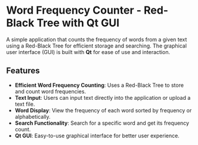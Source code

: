 # Word Frequency Counter - Red-Black Tree with Qt GUI

A simple application that counts the frequency of words from a given text using a Red-Black Tree for efficient storage and searching. The graphical user interface (GUI) is built with **Qt** for ease of use and interaction.

## Features

- **Efficient Word Frequency Counting**: Uses a Red-Black Tree to store and count word frequencies.
- **Text Input**: Users can input text directly into the application or upload a text file.
- **Word Display**: View the frequency of each word sorted by frequency or alphabetically.
- **Search Functionality**: Search for a specific word and get its frequency count.
- **Qt GUI**: Easy-to-use graphical interface for better user experience.
